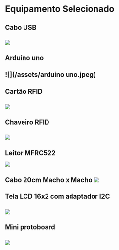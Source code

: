 # Equipamento Selecionado

## Cabo USB

## ![](/assets/usb.jpeg)

## Arduíno uno                

## ![](/assets/arduino uno.jpeg)   

## Cartão RFID             

## ![](/assets/cartao-rfid.jpeg)  

## Chaveiro RFID            

## ![](/assets/chaveiro-rfid.jpeg)                      

## Leitor MFRC522                       

![](/assets/leitor-MFRC522.jpeg)

## Cabo 20cm Macho x Macho                        ![](/assets/cabo-20mm-maxomaxo.jpeg)

## Tela LCD 16x2 com adaptador I2C             

## ![](/assets/lcd-16x2-adaptador-i2c.jpeg)  

## Mini protoboard

## ![](/assets/mini-protoboard.jpeg)



